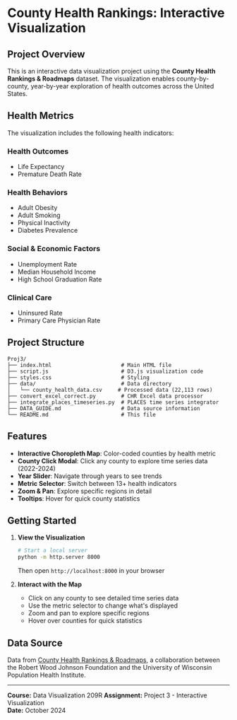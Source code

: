 # County Health Rankings: Interactive Visualization

## Project Overview

This is an interactive data visualization project using the **County Health Rankings & Roadmaps** dataset. The visualization enables county-by-county, year-by-year exploration of health outcomes across the United States.

## Health Metrics

The visualization includes the following health indicators:

### Health Outcomes
- Life Expectancy
- Premature Death Rate

### Health Behaviors  
- Adult Obesity
- Adult Smoking
- Physical Inactivity
- Diabetes Prevalence

### Social & Economic Factors
- Unemployment Rate
- Median Household Income
- High School Graduation Rate

### Clinical Care
- Uninsured Rate
- Primary Care Physician Rate

## Project Structure

```
Proj3/
├── index.html                      # Main HTML file
├── script.js                       # D3.js visualization code
├── styles.css                      # Styling
├── data/                           # Data directory
│   └── county_health_data.csv     # Processed data (22,113 rows)
├── convert_excel_correct.py        # CHR Excel data processor
├── integrate_places_timeseries.py  # PLACES time series integrator
├── DATA_GUIDE.md                   # Data source information
└── README.md                       # This file
```

## Features

- **Interactive Choropleth Map**: Color-coded counties by health metric
- **County Click Modal**: Click any county to explore time series data (2022-2024)
- **Year Slider**: Navigate through years to see trends
- **Metric Selector**: Switch between 13+ health indicators
- **Zoom & Pan**: Explore specific regions in detail
- **Tooltips**: Hover for quick county statistics

## Getting Started

1. **View the Visualization**
   ```bash
   # Start a local server
   python -m http.server 8000
   ```
   Then open `http://localhost:8000` in your browser

2. **Interact with the Map**
   - Click on any county to see detailed time series data
   - Use the metric selector to change what's displayed
   - Zoom and pan to explore specific regions
   - Hover over counties for quick statistics

## Data Source

Data from [County Health Rankings & Roadmaps](https://www.countyhealthrankings.org/health-data), a collaboration between the Robert Wood Johnson Foundation and the University of Wisconsin Population Health Institute.

---

**Course:** Data Visualization 209R
**Assignment:** Project 3 - Interactive Visualization  
**Date:** October 2024
